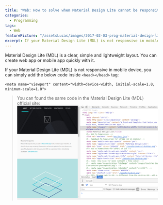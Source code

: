 ```yaml
---
title: "Web: How to solve when Material Design Lite cannot be responsive"
categories:
  - Programming
tags:
  - Web
featurePicture: "/assetsLucas/images/2017-02-03-prog-material-design-lite-cannot-be-responsive-featurePicture.png"
excerpt: If your Material Design Lite (MDL) is not responsive in mobile device...
---
```


Material Design Lite (MDL) is a clear, simple and lightweight layout. You can create web app or mobile app quickly with it.

If your Material Design Lite (MDL) is not responsive in mobile device, you can simply add the below code inside `<head></head>` tag:


```
<meta name="viewport" content="width=device-width, initial-scale=1.0, minimum-scale=1.0">
```

>You can found the same code in the Material Design Lite (MDL) official site:
>![Image](/assetsLucas/images/2017-02-03-prog-material-design-lite-cannot-be-responsive-content-1.png)

